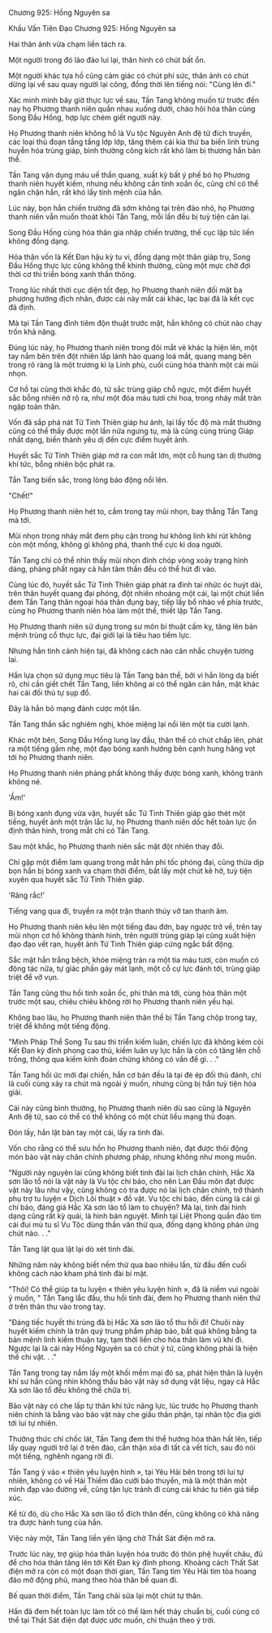 




Chương 925: Hồng Nguyên sa


Khấu Vấn Tiên Đạo Chương 925: Hồng Nguyên sa

Hai thân ảnh vừa chạm liền tách ra.

Một người trong đó lảo đảo lui lại, thân hình có chút bất ổn.

Một người khác tựa hồ cũng cảm giác có chút phí sức, thân ảnh có chút dừng lại về sau quay người lại công, đồng thời lên tiếng nói: "Cùng lên đi."

Xác minh mình bây giờ thực lực về sau, Tần Tang không muốn từ trước đến nay họ Phương thanh niên quần nhau xuống dưới, chào hỏi hóa thân cùng Song Đầu Hống, hợp lực chém giết người này.

Họ Phương thanh niên không hổ là Vu tộc Nguyên Anh đệ tử đích truyền, các loại thủ đoạn tầng tầng lớp lớp, tăng thêm cái kia thứ ba biến linh trùng huyễn hóa trùng giáp, bình thường công kích rất khó làm bị thương hắn bản thể.

Tần Tang vận dụng máu uế thần quang, xuất kỳ bất ý phế bỏ họ Phương thanh niên huyết kiếm, nhưng nếu không cần tinh xoắn ốc, cũng chỉ có thể ngăn chặn hắn, rất khó lấy tính mệnh của hắn.

Lúc này, bọn hắn chiến trường đã sớm không tại trên đảo nhỏ, họ Phương thanh niên vẫn muốn thoát khỏi Tần Tang, mỗi lần đều bị tuỳ tiện cản lại.

Song Đầu Hống cùng hóa thân gia nhập chiến trường, thế cục lập tức liền không đồng dạng.

Hóa thân vốn là Kết Đan hậu kỳ tu vi, đồng dạng một thân giáp trụ, Song Đầu Hống thực lực cũng không thể khinh thường, cũng một mực chờ đợi thời cơ thi triển bóng xanh thần thông.

Trong lúc nhất thời cục diện tốt đẹp, họ Phương thanh niên đối mặt ba phương hướng địch nhân, được cái này mất cái khác, lạc bại đã là kết cục đã định.

Mà tại Tần Tang đỉnh tiêm độn thuật trước mặt, hắn không có chút nào chạy trốn khả năng.

Đúng lúc này, họ Phương thanh niên trong đôi mắt vẻ khác lạ hiện lên, một tay nắm bên trên đột nhiên lấp lánh hào quang loá mắt, quang mang bên trong rõ ràng là một trương kì lạ Linh phù, cuối cùng hóa thành một cái mũi nhọn.

Cơ hồ tại cùng thời khắc đó, tử sắc trùng giáp chỗ ngực, một điểm huyết sắc bỗng nhiên nở rộ ra, như một đóa máu tươi chi hoa, trong nháy mắt tràn ngập toàn thân.

Vốn đã sắp phá nát Tử Tinh Thiên giáp hư ảnh, lại lấy tốc độ mà mắt thường cũng có thể thấy được một lần nữa ngưng tụ, mà là cũng cùng trùng Giáp nhất dạng, biến thành yêu dị đến cực điểm huyết ảnh.

Huyết sắc Tử Tinh Thiên giáp mở ra con mắt lớn, một cỗ hung tàn dị thường khí tức, bỗng nhiên bộc phát ra.

Tần Tang biến sắc, trong lòng báo động nổi lên.

"Chết!"

Họ Phương thanh niên hét to, cầm trong tay mũi nhọn, bay thẳng Tần Tang mà tới.

Mũi nhọn trong nháy mắt đem phụ cận trong hư không linh khí rút không còn một mống, không gì không phá, thanh thế cực kì doạ người.

Tần Tang chỉ có thể nhìn thấy mũi nhọn đỉnh chóp vòng xoáy trạng hình dáng, phảng phất ngay cả hắn tâm thần đều có thể hút đi vào.

Cùng lúc đó, huyết sắc Tử Tinh Thiên giáp phát ra đinh tai nhức óc huýt dài, trên thân huyết quang đại phóng, đột nhiên nhoáng một cái, lại một chút liền đem Tần Tang thân ngoại hóa thân đụng bay, tiếp lấy bổ nhào về phía trước, cùng họ Phương thanh niên hòa làm một thể, thiết lập Tần Tang.

Họ Phương thanh niên sử dụng trong sư môn bí thuật cấm kỵ, tăng lên bản mệnh trùng cổ thực lực, đại giới lại là tiêu hao tiềm lực.

Nhưng hắn tình cảnh hiện tại, đã không cách nào cân nhắc chuyện tương lai.

Hắn lựa chọn sử dụng mục tiêu là Tần Tang bản thể, bởi vì hắn lòng dạ biết rõ, chỉ cần giết chết Tần Tang, liền không ai có thể ngăn cản hắn, mặt khác hai cái đối thủ tự sụp đổ.

Đây là hắn bỏ mạng đánh cược một lần.

Tần Tang thần sắc nghiêm nghị, khóe miệng lại nổi lên một tia cười lạnh.

Khác một bên, Song Đầu Hống lung lay đầu, thân thể có chút chắp lên, phát ra một tiếng gầm nhẹ, một đạo bóng xanh hướng bên cạnh hung hăng vọt tới họ Phương thanh niên.

Họ Phương thanh niên phảng phất không thấy được bóng xanh, không tránh không né.

'Ầm!'

Bị bóng xanh đụng vừa vặn, huyết sắc Tử Tinh Thiên giáp gào thét một tiếng, huyết ảnh một trận lắc lư, họ Phương thanh niên dốc hết toàn lực ổn định thân hình, trong mắt chỉ có Tần Tang.

Sau một khắc, họ Phương thanh niên sắc mặt đột nhiên thay đổi.

Chỉ gặp một điểm lam quang trong mắt hắn phi tốc phóng đại, cũng thừa dịp bọn hắn bị bóng xanh va chạm thời điểm, bắt lấy một chút kẽ hở, tuỳ tiện xuyên qua huyết sắc Tử Tinh Thiên giáp.

'Răng rắc!'

Tiếng vang qua đi, truyền ra một trận thanh thúy vỡ tan thanh âm.

Họ Phương thanh niên kêu lên một tiếng đau đớn, bay ngược trở về, trên tay mũi nhọn cơ hồ không thành hình, trên người trùng giáp lại cũng xuất hiện đạo đạo vết rạn, huyết ảnh Tử Tinh Thiên giáp cứng ngắc bất động.

Sắc mặt hắn trắng bệch, khóe miệng tràn ra một tia máu tươi, còn muốn có động tác nữa, tự giác phần gáy mát lạnh, một cỗ cự lực đánh tới, trùng giáp triệt để vỡ vụn.

Tần Tang cũng thu hồi tinh xoắn ốc, phi thân mà tới, cùng hóa thân một trước một sau, chiêu chiêu không rời họ Phương thanh niên yếu hại.

Không bao lâu, họ Phương thanh niên thân thể bị Tần Tang chộp trong tay, triệt để không một tiếng động.

"Mình Pháp Thể Song Tu sau thi triển kiếm luân, chiến lực đã không kém cỏi Kết Đan kỳ đỉnh phong cao thủ, kiếm luân uy lực hẳn là còn có tăng lên chỗ trống, thông qua kiếm kính đoán chừng không có vấn đề gì. . ."

Tần Tang hồi ức mới đại chiến, hắn cơ bản đều là tại đè ép đối thủ đánh, chỉ là cuối cùng xảy ra chút mà ngoài ý muốn, nhưng cũng bị hắn tuỳ tiện hóa giải.

Cái này cũng bình thường, họ Phương thanh niên dù sao cũng là Nguyên Anh đệ tử, sao có thể có thể không có một chút liều mạng thủ đoạn.

Đón lấy, hắn lật bàn tay một cái, lấy ra tinh đài.

Vốn cho rằng có thể sưu hồn họ Phương thanh niên, đạt được thôi động món bảo vật này chân chính phương pháp, nhưng không như mong muốn.

"Người này nguyên lai cũng không biết tinh đài lai lịch chân chính, Hắc Xà sơn lão tổ nói là vật này là Vu tộc chí bảo, cho nên Lan Đấu môn đạt được vật này lâu như vậy, cũng không có tra được nó lai lịch chân chính, trở thành phụ trợ tu luyện « Dịch Lôi thuật » đồ vật. Vu tộc chí bảo, đến cùng là cái gì chí bảo, đáng giá Hắc Xà sơn lão tổ làm to chuyện? Mà lại, tinh đài hình dạng cũng rất kỳ quái, là hình bán nguyệt. Mình tại Liệt Phong quần đảo tìm cái đui mù tu sĩ Vu Tộc dùng thần văn thử qua, đồng dạng không phản ứng chút nào. . ."

Tần Tang lật qua lật lại dò xét tinh đài.

Những năm này không biết nếm thử qua bao nhiêu lần, từ đầu đến cuối không cách nào kham phá tinh đài bí mật.

"Thôi! Có thể giúp ta tu luyện « thiên yêu luyện hình », đã là niềm vui ngoài ý muốn, " Tần Tang lắc đầu, thu hồi tinh đài, đem họ Phương thanh niên thứ ở trên thân thu vào trong tay.

"Đáng tiếc huyết thi trùng đã bị Hắc Xà sơn lão tổ thu hồi đi! Chuôi này huyết kiếm chính là trân quý trung phẩm pháp bảo, bất quá không bằng ta bản mệnh linh kiếm thuận tay, tạm thời liền cho hóa thân làm vũ khí đi. Ngược lại là cái này Hồng Nguyên sa có chút ý tứ, cũng không phải là hiện thế chi vật. . ."

Tần Tang trong tay nắm lấy một khối mềm mại đỏ sa, phát hiện thân là luyện khí sư hắn cũng nhìn không thấu bảo vật này sở dụng vật liệu, ngay cả Hắc Xà sơn lão tổ đều không thể chữa trị.

Bảo vật này có che lấp tự thân khí tức năng lực, lúc trước họ Phương thanh niên chính là bằng vào bảo vật này che giấu thân phận, tại nhân tộc địa giới tới lui tự nhiên.

Thưởng thức chỉ chốc lát, Tần Tang đem thi thể hướng hóa thân hất lên, tiếp lấy quay người trở lại ở trên đảo, cẩn thận xóa đi tất cả vết tích, sau đó nói một tiếng, nghênh ngang rời đi.

Tần Tang ỷ vào « thiên yêu luyện hình », tại Yêu Hải bên trong tới lui tự nhiên, không có về Hải Thiềm đảo cưỡi bảo thuyền, mà là một thân một mình đạp vào đường về, cũng tận lực tránh đi cùng cái khác tu tiên giả tiếp xúc.

Kể từ đó, dù cho Hắc Xà sơn lão tổ đích thân đến, cũng không có khả năng tra được hành tung của hắn.

Việc này một, Tần Tang liền yên lặng chờ Thất Sát điện mở ra.

Trước lúc này, trợ giúp hóa thân luyện hóa trước đó thôn phệ huyết châu, đủ để cho hóa thân tăng lên tới Kết Đan kỳ đỉnh phong. Khoảng cách Thất Sát điện mở ra còn có một đoạn thời gian, Tần Tang tìm Yêu Hải tìm tòa hoang đảo mở động phủ, mang theo hóa thân bế quan đi.

Bế quan thời điểm, Tần Tang chải sửa lại một chút tự thân.

Hắn đã đem hết toàn lực làm tốt có thể làm hết thảy chuẩn bị, cuối cùng có thể tại Thất Sát điện đạt được ước muốn, chỉ thuận theo ý trời.




